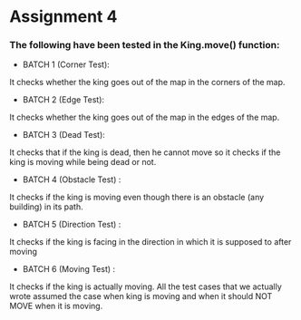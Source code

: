 # Assignment 4

### The following have been tested in the King.move() function: 
- BATCH 1 (Corner Test): 

It checks whether the king goes out of the map in the corners of the map. 
- BATCH 2 (Edge Test): 

It checks whether the king goes out of the map in the edges of the map. 
- BATCH 3 (Dead Test): 

It checks that if the king is dead, then he cannot move so it checks if the king is moving while being dead or not. 
- BATCH 4 (Obstacle Test) :  

It checks if the king is moving even though there is an obstacle (any building) in its path. 
- BATCH 5 (Direction Test) : 

It checks if the king is facing in the direction in which it is supposed to after moving 
- BATCH 6 (Moving Test) : 

It checks if the king is actually moving. All the test cases that we actually wrote assumed the case when king is moving and when it should NOT MOVE when it is moving. 